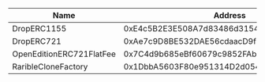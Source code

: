  Name | Address | Url
 --- | --- | ---
 DropERC1155 | 0xE4c5B2E3E508A7d83486d31541Abf6F4a875F27f | https://www.vicscan.xyz/address/0xE4c5B2E3E508A7d83486d31541Abf6F4a875F27f
 DropERC721 | 0xAe7c9D8BE532DAE56cdaacD9f91D17243CB8a91E | https://www.vicscan.xyz/address/0xAe7c9D8BE532DAE56cdaacD9f91D17243CB8a91E
 OpenEditionERC721FlatFee | 0x7C4d9b685eBf60679c9852FAb4caa97781f79DEF | https://www.vicscan.xyz/address/0x7C4d9b685eBf60679c9852FAb4caa97781f79DEF
 RaribleCloneFactory | 0x1DbbA5603F80e951314D2d0549cbbAa9D781DbE6 | https://www.vicscan.xyz/address/0x1DbbA5603F80e951314D2d0549cbbAa9D781DbE6
